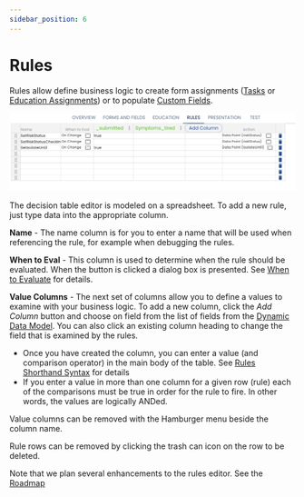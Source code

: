 ```yaml
---
sidebar_position: 6
---
```


# Rules

Rules allow define business logic to create form assignments ([Tasks](/creating-plans/forms-and-fields/form-assignment-editor) or [Education Assignments](/creating-plans/education)) or to populate [Custom Fields](/creating-plans/forms-and-fields/custom-fields).

![Decision Table](img/decision-table.png)

The decision table editor is modeled on a spreadsheet.  To add a new rule, just type data into the appropriate column.

  **Name** - The name column is for you to enter a name that will be used when referencing the rule, for example when debugging the rules.

  **When to Eval** - This column is used to determine when the rule should be evaluated.  When the button is clicked a dialog box is presented.  See [When to Evaluate](./when-to-evaluate) for details.

  **Value Columns** - The next set of columns allow you to define a values to examine with your business logic.  To add a new column, click the *Add Column* button and choose on field from the list of fields from the [Dynamic Data Model](/dynamic-data-model).  You can also click an existing column heading to change the field that is examined by the rules.

   * Once you have created the column, you can enter a value (and comparison operator) in the main body of the table. See [Rules Shorthand Syntax](./shorthand-syntax) for details
   * If you enter a value in more than one column for a given row (rule) each of the comparisons must be true in order for the rule to fire.  In other words, the values are logically ANDed.


Value columns can be removed with the Hamburger menu beside the column name. 

Rule rows can be removed by clicking the trash can icon on the row to be deleted.

Note that we plan several enhancements to the rules editor.  See the [Roadmap](/roadmap#rules-improvements)
